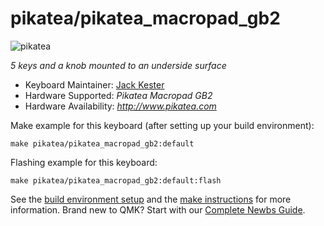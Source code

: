 # pikatea/pikatea_macropad_gb2

![pikatea](https://imgur.com/UpcSHLi)

*5 keys and a knob mounted to an underside surface*

* Keyboard Maintainer: [Jack Kester](https://github.com/JackPikatea)
* Hardware Supported: *Pikatea Macropad GB2*
* Hardware Availability: *http://www.pikatea.com*

Make example for this keyboard (after setting up your build environment):

    make pikatea/pikatea_macropad_gb2:default

Flashing example for this keyboard:

    make pikatea/pikatea_macropad_gb2:default:flash

See the [build environment setup](https://docs.qmk.fm/#/getting_started_build_tools) and the [make instructions](https://docs.qmk.fm/#/getting_started_make_guide) for more information. Brand new to QMK? Start with our [Complete Newbs Guide](https://docs.qmk.fm/#/newbs).
